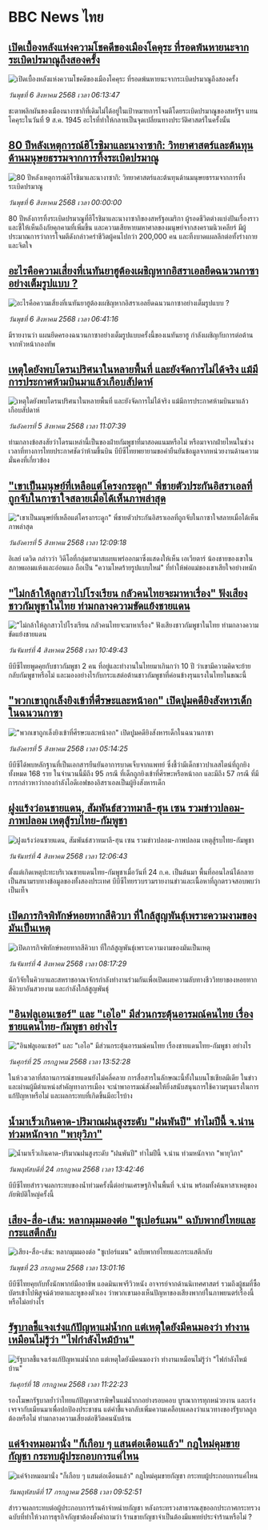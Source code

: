 # BBC News ไทย## [เปิดเบื้องหลังแห่งความโชคดีของเมืองโคคุระ ที่รอดพ้นหายนะจากระเบิดปรมาณูถึงสองครั้ง](https://www.bbc.com/thai/articles/cn02wgdjxy8o?at_medium=RSS&at_campaign=rss?at_campaign=githubrss)![เปิดเบื้องหลังแห่งความโชคดีของเมืองโคคุระ ที่รอดพ้นหายนะจากระเบิดปรมาณูถึงสองครั้ง](https://ichef.bbci.co.uk/ace/ws/240/cpsprodpb/9fba/live/ee160650-71dc-11f0-8031-e9463d641cfd.jpg)_วันพุธที่ 6 สิงหาคม 2568 เวลา 06:13:47_ชะตาพลิกผันของเมืองนางาซากิที่เดิมไม่ได้อยู่ในเป้าหมายการโจมตีโดยระเบิดปรมาณูของสหรัฐฯ แทนโคคุระในวันที่ 9 ส.ค. 1945 อะไรที่ทำให้กลายเป็นจุดเปลี่ยนทางประวัติศาสตร์ในครั้งนั้น## [80 ปีหลังเหตุการณ์ฮิโรชิมาและนางาซากิ: วิทยาศาสตร์และต้นทุนด้านมนุษยธรรมจากการทิ้งระเบิดปรมาณู](https://www.bbc.com/thai/resources/idt-897d70df-056b-413c-ac44-cdacae33bc8c?at_medium=RSS&at_campaign=rss?at_campaign=githubrss)![80 ปีหลังเหตุการณ์ฮิโรชิมาและนางาซากิ: วิทยาศาสตร์และต้นทุนด้านมนุษยธรรมจากการทิ้งระเบิดปรมาณู](https://ichef.bbci.co.uk/ace/standard/240/cpsprodpb/3de7/live/f5cab670-726d-11f0-af20-030418be2ca5.png)_วันพุธที่ 6 สิงหาคม 2568 เวลา 00:00:00_80 ปีหลังการทิ้งระเบิดปรมาณูที่ฮิโรชิมาและนางาซากิของสหรัฐอเมริกา ผู้รอดชีวิตต่างแบ่งปันเรื่องราวและชี้ให้เห็นถึงภัยคุกคามที่เพิ่มขึ้น และความเสียหายมหาศาลของมนุษย์จากสงครามนิวเคลียร์ มีผู้ประมาณการว่าการโจมตีดังกล่าวคร่าชีวิตผู้คนไปกว่า 200,000 คน และทิ้งบาดแผลลึกต่อทั้งร่างกายและจิตใจ## [อะไรคือความเสี่ยงที่เนทันยาฮูต้องเผชิญหากอิสราเอลยึดฉนวนกาซาอย่างเต็มรูปแบบ ?](https://www.bbc.com/thai/articles/cgjylnw8500o?at_medium=RSS&at_campaign=rss?at_campaign=githubrss)![อะไรคือความเสี่ยงที่เนทันยาฮูต้องเผชิญหากอิสราเอลยึดฉนวนกาซาอย่างเต็มรูปแบบ ?](https://ichef.bbci.co.uk/ace/ws/240/cpsprodpb/2025/live/5a73d3d0-71f2-11f0-a178-03cc5fabe4bc.jpg)_วันพุธที่ 6 สิงหาคม 2568 เวลา 06:41:16_มีรายงานว่า แผนยึดครองฉนวนกาซาอย่างเต็มรูปแบบครั้งนี้ของเนทันยาฮู กำลังเผชิญกับการต่อต้านจากหัวหน้ากองทัพ## [เหตุใดยังพบโดรนปริศนาในหลายพื้นที่ และยังจัดการไม่ได้จริง แม้มีการประกาศห้ามบินมาแล้วเกือบสัปดาห์ ](https://www.bbc.com/thai/articles/cy0qyggevg8o?at_medium=RSS&at_campaign=rss?at_campaign=githubrss)![เหตุใดยังพบโดรนปริศนาในหลายพื้นที่ และยังจัดการไม่ได้จริง แม้มีการประกาศห้ามบินมาแล้วเกือบสัปดาห์ ](https://ichef.bbci.co.uk/ace/ws/240/cpsprodpb/1556/live/ca95a9d0-71e9-11f0-a1e8-610c1441d003.jpg)_วันอังคารที่ 5 สิงหาคม 2568 เวลา 11:07:39_ท่ามกลางข้อสงสัยว่าโดรนเหล่านี้เป็นของฝ่ายกัมพูชาที่มาสอดแนมหรือไม่ หรือมาจากฝ่ายไหนในช่วงเวลาที่ทางการไทยประกาศชัดว่าห้ามขึ้นบิน บีบีซีไทยพยายามขอคำยืนยันข้อมูลจากหน่วยงานด้านความมั่นคงที่เกี่ยวข้อง## ["เขาเป็นมนุษย์ที่เหลือแต่โครงกระดูก" พี่ชายตัวประกันอิสราเอลที่ถูกจับในกาซาใจสลายเมื่อได้เห็นภาพล่าสุด](https://www.bbc.com/thai/articles/cyvnq721e58o?at_medium=RSS&at_campaign=rss?at_campaign=githubrss)!["เขาเป็นมนุษย์ที่เหลือแต่โครงกระดูก" พี่ชายตัวประกันอิสราเอลที่ถูกจับในกาซาใจสลายเมื่อได้เห็นภาพล่าสุด](https://ichef.bbci.co.uk/ace/ws/240/cpsprodpb/40f2/live/10b5a0c0-71c5-11f0-89ea-4d6f9851f623.jpg)_วันอังคารที่ 5 สิงหาคม 2568 เวลา 12:09:18_อิเลย์ เดวิด กล่าวว่า วิดีโอที่กลุ่มฮามาสเผยแพร่ออกมาซึ่งแสดงให้เห็น เอเวียตาร์ น้องชายของเขาในสภาพผอมแห้งและอ่อนแอ ถือเป็น "ความโหดร้ายรูปแบบใหม่" ที่ทำให้พ่อแม่ของเขาเสียใจอย่างหนัก## ["ไม่กล้าให้ลูกสาวไปโรงเรียน กลัวคนไทยจะมาหาเรื่อง" ฟังเสียงชาวกัมพูชาในไทย ท่ามกลางความขัดแย้งชายแดน](https://www.bbc.com/thai/articles/c0ql09z8zkvo?at_medium=RSS&at_campaign=rss?at_campaign=githubrss)!["ไม่กล้าให้ลูกสาวไปโรงเรียน กลัวคนไทยจะมาหาเรื่อง" ฟังเสียงชาวกัมพูชาในไทย ท่ามกลางความขัดแย้งชายแดน](https://ichef.bbci.co.uk/ace/ws/240/cpsprodpb/2f9d/live/de5e9ec0-6e99-11f0-af20-030418be2ca5.jpg)_วันจันทร์ที่ 4 สิงหาคม 2568 เวลา 10:49:43_บีบีซีไทยพูดคุยกับชาวกัมพูชา 2 คน ที่อยู่และทำงานในไทยมาเกินกว่า 10 ปี ว่าเขามีความคิดจะย้ายกลับกัมพูชาหรือไม่ และมองอย่างไรกับกระแสต่อต้านชาวกัมพูชาที่ค่อนข้างรุนแรงในไทยในขณะนี้## ["พวกเขาถูกเล็งยิงเข้าที่ศีรษะและหน้าอก" เปิดปูมคดียิงสังหารเด็กในฉนวนกาซา ](https://www.bbc.com/thai/articles/clyj8y7e5k9o?at_medium=RSS&at_campaign=rss?at_campaign=githubrss)!["พวกเขาถูกเล็งยิงเข้าที่ศีรษะและหน้าอก" เปิดปูมคดียิงสังหารเด็กในฉนวนกาซา ](https://ichef.bbci.co.uk/ace/ws/240/cpsprodpb/fbd3/live/2f7b8830-6d33-11f0-af20-030418be2ca5.jpg)_วันอังคารที่ 5 สิงหาคม 2568 เวลา 05:14:25_บีบีซีได้พบหลักฐานที่เป็นเอกสารยืนยันอาการบาดเจ็บจากแพทย์ ซึ่งชี้ว่ามีเด็กชาวปาเลสไตน์ที่ถูกยิงทั้งหมด 168 ราย ในจำนวนนี้มีถึง 95 กรณี ที่เด็กถูกยิงเข้าที่ศีรษะหรือหน้าอก และมีถึง 57 กรณี ที่มีการกล่าวหาว่ากองกำลังไอดีเอฟของอิสราเอลเป็นผู้ยิงสังหารเด็ก## [ฝูงแร้งว่อนชายแดน, สัมพันธ์สวาทมาลี-ฮุน เซน รวมข่าวปลอม-ภาพปลอม เหตุสู้รบไทย-กัมพูชา](https://www.bbc.com/thai/articles/cr5r2ed7pqjo?at_medium=RSS&at_campaign=rss?at_campaign=githubrss)![ฝูงแร้งว่อนชายแดน, สัมพันธ์สวาทมาลี-ฮุน เซน รวมข่าวปลอม-ภาพปลอม เหตุสู้รบไทย-กัมพูชา](https://ichef.bbci.co.uk/ace/ws/240/cpsprodpb/98a1/live/41a45d50-7118-11f0-8dbd-f3d32ebd3327.png)_วันจันทร์ที่ 4 สิงหาคม 2568 เวลา 12:06:43_ตั้งแต่เกิดเหตุปะทะบริเวณชายแดนไทย-กัมพูชาเมื่อวันที่ 24 ก.ค. เป็นต้นมา พื้นที่ออนไลน์ได้กลายเป็นสนามรบทางข้อมูลของทั้งสองประเทศ บีบีซีไทยรวบรวมรายงานข่าวและเนื้อหาที่ถูกตรวจสอบพบว่าเป็นเท็จ## [เปิดภารกิจพิทักษ์หอยทากสีคิวบา ที่ใกล้สูญพันธุ์เพราะความงามของมันเป็นเหตุ](https://www.bbc.com/thai/articles/cn5e2k6zdgdo?at_medium=RSS&at_campaign=rss?at_campaign=githubrss)![เปิดภารกิจพิทักษ์หอยทากสีคิวบา ที่ใกล้สูญพันธุ์เพราะความงามของมันเป็นเหตุ](https://ichef.bbci.co.uk/ace/ws/240/cpsprodpb/3d67/live/8dec6500-6ed3-11f0-ad0c-035b9044855d.jpg)_วันจันทร์ที่ 4 สิงหาคม 2568 เวลา 08:17:29_นักวิจัยในคิวบาและสหราชอาณาจักรกำลังทำงานร่วมกันเพื่อเปิดเผยความลับทางชีววิทยาของหอยทากสีคิวบาอันสวยงาม และกำลังใกล้สูญพันธุ์## ["อินฟลูเอนเซอร์" และ "เอไอ" มีส่วนกระตุ้นอารมณ์คนไทย เรื่องชายแดนไทย-กัมพูชา อย่างไร](https://www.bbc.com/thai/articles/cj0m0d7gm88o?at_medium=RSS&at_campaign=rss?at_campaign=githubrss)!["อินฟลูเอนเซอร์" และ "เอไอ" มีส่วนกระตุ้นอารมณ์คนไทย เรื่องชายแดนไทย-กัมพูชา อย่างไร](https://ichef.bbci.co.uk/ace/ws/240/cpsprodpb/f22e/live/76f14110-695e-11f0-89ea-4d6f9851f623.jpg)_วันศุกร์ที่ 25 กรกฎาคม 2568 เวลา 13:52:28_ในห้วงเวลาที่สถานการณ์ชายแดนยังไม่คลี่คลาย การสื่อสารในลักษณะนี้ทั้งในบนโซเชียลมีเดีย ในข่าว และผ่านผู้มีตำแหน่งสำคัญทางการเมือง จะนำพาอารมณ์สังคมให้ยิ่งสนับสนุนการใช้ความรุนแรงในการแก้ปัญหาหรือไม่ และผลกระทบที่เกิดขึ้นมีอะไรบ้าง## [น้ำมาเร็วเกินคาด-ปริมาณฝนสูงระดับ "ฝนพันปี" ทำไมปีนี้ จ.น่าน ท่วมหนักจาก "พายุวิภา"](https://www.bbc.com/thai/articles/c3ene8x44yno?at_medium=RSS&at_campaign=rss?at_campaign=githubrss)![น้ำมาเร็วเกินคาด-ปริมาณฝนสูงระดับ "ฝนพันปี" ทำไมปีนี้ จ.น่าน ท่วมหนักจาก "พายุวิภา"](https://ichef.bbci.co.uk/ace/ws/240/cpsprodpb/6acf/live/6eba5ce0-68b2-11f0-af20-030418be2ca5.jpg)_วันพฤหัสบดีที่ 24 กรกฎาคม 2568 เวลา 13:42:46_บีบีซีไทยสำรวจผลกระทบของน้ำท่วมครั้งนี้ต่อย่านเศรษฐกิจในพื้นที่ จ.น่าน พร้อมทั้งค้นหาสาเหตุของภัยพิบัติใหญ่ครั้งนี้## [เสียง-สื่อ-เส้น: หลากมุมมองต่อ "ซูเปอร์แมน" ฉบับพากย์ไทยและกระแสตีกลับ](https://www.bbc.com/thai/articles/cvgnj92pnlxo?at_medium=RSS&at_campaign=rss?at_campaign=githubrss)![เสียง-สื่อ-เส้น: หลากมุมมองต่อ "ซูเปอร์แมน" ฉบับพากย์ไทยและกระแสตีกลับ](https://ichef.bbci.co.uk/ace/ws/240/cpsprodpb/bb38/live/df77d270-663f-11f0-89ea-4d6f9851f623.jpg)_วันพุธที่ 23 กรกฎาคม 2568 เวลา 13:01:16_บีบีซีไทยคุยกับทั้งนักพากย์มืออาชีพ แอดมินเพจรีวิวหนัง อาจารย์จากด้านนิเทศศาสตร์ รวมถึงผู้ชมที่ซื้อบัตรเข้าไปพิสูจน์ด้วยตาและหูของตัวเอง ว่าพวกเขามองเห็นปัญหาของเสียงพากย์ในภาพยนตร์เรื่องนี้หรือไม่อย่างไร## [รัฐบาลชี้แจงเร่งแก้ปัญหาแม่น้ำกก แต่เหตุใดยังมีคนมองว่า ทำงานเหมือนไม่รู้ว่า "ไฟกำลังไหม้บ้าน"](https://www.bbc.com/thai/articles/cd6g9wp43w9o?at_medium=RSS&at_campaign=rss?at_campaign=githubrss)![รัฐบาลชี้แจงเร่งแก้ปัญหาแม่น้ำกก แต่เหตุใดยังมีคนมองว่า ทำงานเหมือนไม่รู้ว่า "ไฟกำลังไหม้บ้าน"](https://ichef.bbci.co.uk/ace/ws/240/cpsprodpb/f1f1/live/1b6aa550-63c0-11f0-af20-030418be2ca5.jpg)_วันศุกร์ที่ 18 กรกฎาคม 2568 เวลา 11:22:23_รองโฆษกรัฐบาลย้ำว่าไทยแก้ปัญหาสารพิษในแม่น้ำกกอย่างรอบคอบ บูรณาการทุกหน่วยงาน และเร่งเจรจากับเมียนมาเพื่อปกป้องประชาชน แต่คำชี้แจงกลับเพิ่มความเคลือบแคลงว่าแนวทางของรัฐบาลถูกต้องหรือไม่ ท่ามกลางความเสี่ยงต่อชีวิตคนนับล้าน## [แค่จ้างหมอมานั่ง "ก็เกือบ ๆ แสนต่อเดือนแล้ว" กฎใหม่คุมขายกัญชา กระทบผู้ประกอบการแค่ไหน](https://www.bbc.com/thai/articles/cy0w644x4ego?at_medium=RSS&at_campaign=rss?at_campaign=githubrss)![แค่จ้างหมอมานั่ง "ก็เกือบ ๆ แสนต่อเดือนแล้ว" กฎใหม่คุมขายกัญชา กระทบผู้ประกอบการแค่ไหน](https://ichef.bbci.co.uk/ace/ws/240/cpsprodpb/92fa/live/14fb3c50-62b4-11f0-83d2-4f671b8c1523.jpg)_วันพฤหัสบดีที่ 17 กรกฎาคม 2568 เวลา 09:52:51_สำรวจผลกระทบต่อผู้ประกอบการร้านค้าจำหน่ายกัญชา หลังกระทรวงสาธารณสุขออกประกาศกระทรวงฉบับที่ทำให้วงการธุรกิจกัญชาต้องตั้งคำถามว่า ร้านขายกัญชาจำเป็นต้องมีแพทย์ประจำร้านหรือไม่ ?